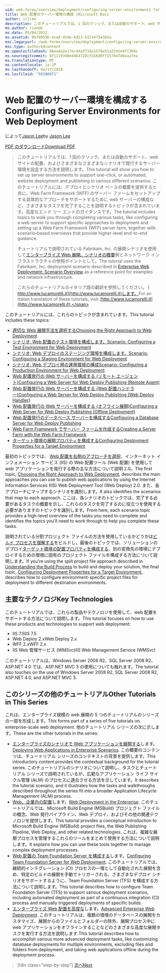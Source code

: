 ```yaml
---
uid: web-forms/overview/deployment/configuring-server-environments-for-web-deployment/configuring-server-environments-for-web-deployment
title: Web 配置のサーバー環境の構成 |Microsoft Docs
author: jrjlee
description: このチュートリアルでは、1 回のクリック、または自動のサポート、web サイトの配置、およびさまざまな異なるシナリオで発行するサーバー環境を設定する方法を説明しています.
ms.author: riande
ms.date: 05/04/2012
ms.assetid: 0bf0959b-4ca8-45de-bd13-b15347543b5a
msc.legacyurl: /web-forms/overview/deployment/configuring-server-environments-for-web-deployment/configuring-server-environments-for-web-deployment
msc.type: authoredcontent
ms.openlocfilehash: 86ea4a2e17ec44a3716e1570e51a224144f1369c
ms.sourcegitcommit: 0f1119340e4464720cfd16d0ff15764746ea1fea
ms.translationtype: MT
ms.contentlocale: ja-JP
ms.lasthandoff: 04/17/2019
ms.locfileid: "59386971"
---
```

# <a name="configuring-server-environments-for-web-deployment"></a><span data-ttu-id="5f4a4-103">Web 配置のサーバー環境を構成する</span><span class="sxs-lookup"><span data-stu-id="5f4a4-103">Configuring Server Environments for Web Deployment</span></span>

<span data-ttu-id="5f4a4-104">によって[Jason Lee](https://github.com/jrjlee)</span><span class="sxs-lookup"><span data-stu-id="5f4a4-104">by [Jason Lee](https://github.com/jrjlee)</span></span>

[<span data-ttu-id="5f4a4-105">PDF のダウンロード</span><span class="sxs-lookup"><span data-stu-id="5f4a4-105">Download PDF</span></span>](https://msdnshared.blob.core.windows.net/media/MSDNBlogsFS/prod.evol.blogs.msdn.com/CommunityServer.Blogs.Components.WeblogFiles/00/00/00/63/56/8130.DeployingWebAppsInEnterpriseScenarios.pdf)

> <span data-ttu-id="5f4a4-106">このチュートリアルでは、1 回のクリック、または自動のサポート、web サイトの配置、およびさまざまなさまざまなシナリオで発行するサーバー環境を設定する方法を説明します。</span><span class="sxs-lookup"><span data-stu-id="5f4a4-106">This tutorial will show you how to set up server environments to support one-click, or automated, website deployment and publishing in various different scenarios.</span></span> <span data-ttu-id="5f4a4-107">このチュートリアルには、デプロイとシナリオ ベースの概要を提供すると共に、Web Farm Framework (WFF) のサーバー ファームをセットアップする具体的なアプローチをサポートするために web サーバーの構成など、さまざまなタスクを完了することを説明するトピックが含まれています。高度なエンド ツー エンドのガイダンスです。</span><span class="sxs-lookup"><span data-stu-id="5f4a4-107">The tutorial includes topics to walk you through completing various tasks, like configuring a web server to support specific approaches to deployment and setting up a Web Farm Framework (WFF) server farm, together with scenario-based overviews that provide higher-level end-to-end guidance.</span></span>
> 
> <span data-ttu-id="5f4a4-108">チュートリアルで説明されている Fabrikam, Inc. の展開シナリオを使用して[エンタープライズ Web 展開。シナリオの概要](../deploying-web-applications-in-enterprise-scenarios/enterprise-web-deployment-scenario-overview.md)例とネットワーク インフラストラクチャの参照ポイントとして。</span><span class="sxs-lookup"><span data-stu-id="5f4a4-108">The tutorial uses the Fabrikam, Inc. deployment scenario described in [Enterprise Web Deployment: Scenario Overview](../deploying-web-applications-in-enterprise-scenarios/enterprise-web-deployment-scenario-overview.md) as a reference point for examples and network infrastructure.</span></span>
> 
> <span data-ttu-id="5f4a4-109">これらのチュートリアルのイタリア語の翻訳を参照してください。 [ http://www.lucamorelli.it](http://www.lucamorelli.it)します。</span><span class="sxs-lookup"><span data-stu-id="5f4a4-109">For an Italian translation of these tutorials, visit [http://www.lucamorelli.it](http://www.lucamorelli.it).</span></span>


<span data-ttu-id="5f4a4-110">このチュートリアルには、これらのトピックが含まれています。</span><span class="sxs-lookup"><span data-stu-id="5f4a4-110">This tutorial includes these topics:</span></span>

- [<span data-ttu-id="5f4a4-111">適切な Web 展開手法を選択する</span><span class="sxs-lookup"><span data-stu-id="5f4a4-111">Choosing the Right Approach to Web Deployment</span></span>](choosing-the-right-approach-to-web-deployment.md)
- [<span data-ttu-id="5f4a4-112">シナリオ: Web 配置のテスト環境を構成します。</span><span class="sxs-lookup"><span data-stu-id="5f4a4-112">Scenario: Configuring a Test Environment for Web Deployment</span></span>](scenario-configuring-a-test-environment-for-web-deployment.md)
- [<span data-ttu-id="5f4a4-113">シナリオ: Web デプロイのステージング環境を構成します。</span><span class="sxs-lookup"><span data-stu-id="5f4a4-113">Scenario: Configuring a Staging Environment for Web Deployment</span></span>](scenario-configuring-a-staging-environment-for-web-deployment.md)
- [<span data-ttu-id="5f4a4-114">シナリオ: Web デプロイ用の運用環境の構成</span><span class="sxs-lookup"><span data-stu-id="5f4a4-114">Scenario: Configuring a Production Environment for Web Deployment</span></span>](scenario-configuring-a-production-environment-for-web-deployment.md)
- [<span data-ttu-id="5f4a4-115">Web 配置発行の Web サーバーを構成する (リモート エージェント)</span><span class="sxs-lookup"><span data-stu-id="5f4a4-115">Configuring a Web Server for Web Deploy Publishing (Remote Agent)</span></span>](configuring-a-web-server-for-web-deploy-publishing-remote-agent.md)
- [<span data-ttu-id="5f4a4-116">Web 配置発行の Web サーバーを構成する (Web 配置ハンドラー)</span><span class="sxs-lookup"><span data-stu-id="5f4a4-116">Configuring a Web Server for Web Deploy Publishing (Web Deploy Handler)</span></span>](configuring-a-web-server-for-web-deploy-publishing-web-deploy-handler.md)
- [<span data-ttu-id="5f4a4-117">Web 配置発行の Web サーバーを構成する (オフライン展開)</span><span class="sxs-lookup"><span data-stu-id="5f4a4-117">Configuring a Web Server for Web Deploy Publishing (Offline Deployment)</span></span>](configuring-a-web-server-for-web-deploy-publishing-offline-deployment.md)
- [<span data-ttu-id="5f4a4-118">Web 配置発行のデータベース サーバーを構成する</span><span class="sxs-lookup"><span data-stu-id="5f4a4-118">Configuring a Database Server for Web Deploy Publishing</span></span>](configuring-a-database-server-for-web-deploy-publishing.md)
- [<span data-ttu-id="5f4a4-119">Web Farm Framework でサーバー ファームを作成する</span><span class="sxs-lookup"><span data-stu-id="5f4a4-119">Creating a Server Farm with the Web Farm Framework</span></span>](creating-a-server-farm-with-the-web-farm-framework.md)
- [<span data-ttu-id="5f4a4-120">ターゲット環境の展開プロパティを構成する</span><span class="sxs-lookup"><span data-stu-id="5f4a4-120">Configuring Deployment Properties for a Target Environment</span></span>](configuring-deployment-properties-for-a-target-environment.md)

<span data-ttu-id="5f4a4-121">最初のトピックでは、 [Web 配置を右側のアプローチを選択](choosing-the-right-approach-to-web-deployment.md)、インターネット インフォメーション サービス (IIS) の Web 配置ツール (Web 配置) を使用して web アプリケーションを発行する際の主な方法について説明 2.0。</span><span class="sxs-lookup"><span data-stu-id="5f4a4-121">The first topic, [Choosing the Right Approach to Web Deployment](choosing-the-right-approach-to-web-deployment.md), describes the main approaches you can use to publish web applications by using the Internet Information Services (IIS) Web Deployment Tool (Web Deploy) 2.0.</span></span> <span data-ttu-id="5f4a4-122">また、各アプローチにマップするシナリオを識別します。</span><span class="sxs-lookup"><span data-stu-id="5f4a4-122">It also identifies the scenarios that map to each approach.</span></span> <span data-ttu-id="5f4a4-123">ここは、各シナリオのトピックでは、完了する必要があるタスクの概要を示し、これらのタスクを完了するのに役立つを使用する必要がありますのトピックを識別します。</span><span class="sxs-lookup"><span data-stu-id="5f4a4-123">From here, each scenario topic provides a high-level overview of the tasks you need to complete and identifies the topics you'll need to work through to help you complete these tasks.</span></span>

<span data-ttu-id="5f4a4-124">説明されている分割プロジェクト ファイルの方法を使用しているかどうかは[ビルド プロセスを理解する](../web-deployment-in-the-enterprise/understanding-the-build-process.md)をビルドし、最後のトピックでは、ソリューションのデプロイ[ターゲット環境の配置プロパティを構成する](configuring-deployment-properties-for-a-target-environment.md)、別の変換先の環境にデプロイするための環境に固有のプロジェクト ファイルを構成する方法について説明します。</span><span class="sxs-lookup"><span data-stu-id="5f4a4-124">If you're using the split project file approach described in [Understanding the Build Process](../web-deployment-in-the-enterprise/understanding-the-build-process.md) to build and deploy your solution, the final topic, [Configuring Deployment Properties for a Target Environment](configuring-deployment-properties-for-a-target-environment.md), describes how to configure environment-specific project files for deployment to different destination environments.</span></span>

## <a name="key-technologies"></a><span data-ttu-id="5f4a4-125">主要なテクノロジ</span><span class="sxs-lookup"><span data-stu-id="5f4a4-125">Key Technologies</span></span>

<span data-ttu-id="5f4a4-126">このチュートリアルでは、これらの製品やテクノロジを使用して、web 配置をサポートする方法について説明します。</span><span class="sxs-lookup"><span data-stu-id="5f4a4-126">This tutorial focuses on how to use these products and technologies to support web deployment:</span></span>

- <span data-ttu-id="5f4a4-127">IIS 7.5</span><span class="sxs-lookup"><span data-stu-id="5f4a4-127">IIS 7.5</span></span>
- <span data-ttu-id="5f4a4-128">Web Deploy 2.x</span><span class="sxs-lookup"><span data-stu-id="5f4a4-128">Web Deploy 2.x</span></span>
- <span data-ttu-id="5f4a4-129">WFF 2.x</span><span class="sxs-lookup"><span data-stu-id="5f4a4-129">WFF 2.x</span></span>
- <span data-ttu-id="5f4a4-130">IIS Web 管理サービス (WMSvc)</span><span class="sxs-lookup"><span data-stu-id="5f4a4-130">IIS Web Management Service (WMSvc)</span></span>

<span data-ttu-id="5f4a4-131">このチュートリアルは、Windows Server 2008 R2、SQL Server 2008 R2、ASP.NET 4.0 では、ASP.NET MVC 3 の使用についても触れます。</span><span class="sxs-lookup"><span data-stu-id="5f4a4-131">The tutorial also touches on the use of Windows Server 2008 R2, SQL Server 2008 R2, ASP.NET 4.0, and ASP.NET MVC 3.</span></span>

## <a name="other-tutorials-in-this-series"></a><span data-ttu-id="5f4a4-132">このシリーズの他のチュートリアル</span><span class="sxs-lookup"><span data-stu-id="5f4a4-132">Other Tutorials in This Series</span></span>

<span data-ttu-id="5f4a4-133">これは、エンタープライズ規模の web 展開の 5 つのチュートリアルのシリーズの一部を形成します。</span><span class="sxs-lookup"><span data-stu-id="5f4a4-133">This forms part of a series of five tutorials on enterprise-scale web deployment.</span></span> <span data-ttu-id="5f4a4-134">他のチュートリアル シリーズの次に示します。</span><span class="sxs-lookup"><span data-stu-id="5f4a4-134">These are the other tutorials in the series:</span></span>

- <span data-ttu-id="5f4a4-135">[エンタープライズのシナリオで Web アプリケーションを展開する](../deploying-web-applications-in-enterprise-scenarios/deploying-web-applications-in-enterprise-scenarios.md)します。</span><span class="sxs-lookup"><span data-stu-id="5f4a4-135">[Deploying Web Applications in Enterprise Scenarios](../deploying-web-applications-in-enterprise-scenarios/deploying-web-applications-in-enterprise-scenarios.md).</span></span> <span data-ttu-id="5f4a4-136">この概要のコンテンツは、チュートリアル シリーズのコンテキストの背景を提供します。</span><span class="sxs-lookup"><span data-stu-id="5f4a4-136">This introductory content provides the contextual background for the tutorial series.</span></span> <span data-ttu-id="5f4a4-137">このチュートリアルのシナリオについて説明し、タスクとチュートリアル シリーズで説明されているが、広範なアプリケーション ライフ サイクル管理 (ALM) のプロセスに適合させる方法を示しています。</span><span class="sxs-lookup"><span data-stu-id="5f4a4-137">It describes the tutorial scenario, and it illustrates how the tasks and walkthroughs described throughout the series fit into a broader Application Lifecycle Management (ALM) process.</span></span>
- <span data-ttu-id="5f4a4-138">[Web、企業内の配置](../web-deployment-in-the-enterprise/web-deployment-in-the-enterprise.md)します。</span><span class="sxs-lookup"><span data-stu-id="5f4a4-138">[Web Deployment in the Enterprise](../web-deployment-in-the-enterprise/web-deployment-in-the-enterprise.md).</span></span> <span data-ttu-id="5f4a4-139">このチュートリアルでは、Microsoft Build Engine (MSBuild) プロジェクト ファイルの概念、Web 発行パイプライン、Web デプロイ、およびその他の関連テクノロジを提供します。</span><span class="sxs-lookup"><span data-stu-id="5f4a4-139">This tutorial provides a conceptual introduction to Microsoft Build Engine (MSBuild) project files, the Web Publishing Pipeline, Web Deploy, and other related technologies.</span></span> <span data-ttu-id="5f4a4-140">これは、複雑な展開プロセスを管理するこれらのツールをまとめて使用する方法について説明します。</span><span class="sxs-lookup"><span data-stu-id="5f4a4-140">It explains how you can use these tools together to manage complex deployment processes.</span></span>
- <span data-ttu-id="5f4a4-141">[Web 配置の Team Foundation Server を構成する](../configuring-team-foundation-server-for-web-deployment/configuring-team-foundation-server-for-web-deployment.md)します。</span><span class="sxs-lookup"><span data-stu-id="5f4a4-141">[Configuring Team Foundation Server for Web Deployment](../configuring-team-foundation-server-for-web-deployment/configuring-team-foundation-server-for-web-deployment.md).</span></span> <span data-ttu-id="5f4a4-142">このチュートリアルでは、継続的インテグレーション (CI) プロセスの一環として自動化された展開を含め、特定のビルドの展開を手動でトリガーされる、さまざまなデプロイ シナリオをサポートするように、Team Foundation Server (TFS) を構成する方法について説明します。</span><span class="sxs-lookup"><span data-stu-id="5f4a4-142">This tutorial describes how to configure Team Foundation Server (TFS) to support various deployment scenarios, including automated deployment as part of a continuous integration (CI) process and manually triggered deployments of specific builds.</span></span>
- <span data-ttu-id="5f4a4-143">[エンタープライズ Web 配置を高度な](../advanced-enterprise-web-deployment/advanced-enterprise-web-deployment.md)します。</span><span class="sxs-lookup"><span data-stu-id="5f4a4-143">[Advanced Enterprise Web Deployment](../advanced-enterprise-web-deployment/advanced-enterprise-web-deployment.md).</span></span> <span data-ttu-id="5f4a4-144">このチュートリアルは、複数の環境のデータベースの展開をカスタマイズ、展開からのファイルとフォルダーの除外、展開プロセス中に web アプリケーションをオフラインすることなどのさまざまな高度な展開タスクを実行する方法を説明します.</span><span class="sxs-lookup"><span data-stu-id="5f4a4-144">This tutorial describes how to accomplish various more advanced deployment tasks, like customizing database deployments for multiple environments, excluding files and folders from deployment, and taking web applications offline during the deployment process.</span></span>

> [!div class="step-by-step"]
> [<span data-ttu-id="5f4a4-145">次へ</span><span class="sxs-lookup"><span data-stu-id="5f4a4-145">Next</span></span>](choosing-the-right-approach-to-web-deployment.md)
